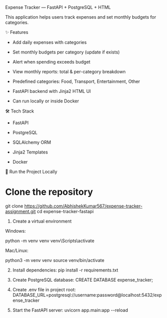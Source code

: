 Expense Tracker — FastAPI + PostgreSQL + HTML

This application helps users track expenses and set monthly budgets for categories.

✨ Features

- Add daily expenses with categories

- Set monthly budgets per category (update if exists)

- Alert when spending exceeds budget

- View monthly reports: total & per-category breakdown

- Predefined categories: Food, Transport, Entertainment, Other

- FastAPI backend with Jinja2 HTML UI

- Can run locally or inside Docker

🛠 Tech Stack

- FastAPI

- PostgreSQL

- SQLAlchemy ORM

- Jinja2 Templates

- Docker 

🚀 Run the Project Locally
# Clone the repository
git clone https://github.com/AbhishekKumar567/expense-tracker-assignment.git
cd expense-tracker-fastapi

1) Create a virtual environment

Windows:

python -m venv venv
venv\Scripts\activate

Mac/Linux:

python3 -m venv venv
source venv/bin/activate

2) Install dependencies:
pip install -r requirements.txt

3) Create PostgreSQL database:
CREATE DATABASE expense_tracker;

4) Create .env file in project root:
DATABASE_URL=postgresql://username:password@localhost:5432/expense_tracker

5) Start the FastAPI server:
uvicorn app.main:app --reload
